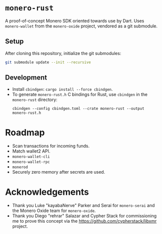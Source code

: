 # `monero-rust`
A proof-of-concept Monero SDK oriented towards use by Dart. Uses `monero-wallet`
from the `monero-oxide`  project, vendored as a git submodule.

## Setup

After cloning this repository, initialize the git submodules:
```bash
git submodule update --init --recursive
```

## Development
- Install `cbindgen`: `cargo install --force cbindgen`.
- To generate `monero-rust.h` C bindings for Rust, use `cbindgen` in the 
  `monero-rust` directory:
  ```
  cbindgen --config cbindgen.toml --crate monero-rust --output monero-rust.h
  ```

# Roadmap
- Scan transactions for incoming funds.
- Match wallet2 API.
- `monero-wallet-cli`
- `monero-wallet-rpc`
- `monerod`
- Securely zero memory after secrets are used.

# Acknowledgements
- Thank you Luke "kayabaNerve" Parker and Serai for `monero-serai` and the 
  Monero Oxide team for `monero-oxide`.
- Thank you Diego "rehrar" Salazar and Cypher Stack for commissioning me to 
  prove this concept via the https://github.com/cypherstack/libxmr project.
